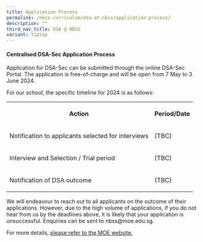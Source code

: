 ```yaml
---
title: Application Process
permalink: /nbss-curriculum/dsa-at-nbss/application-process/
description: ""
third_nav_title: DSA @ NBSS
variant: tiptap
---
```

<h4>Centralised DSA-Sec Application Process</h4>
<p>Application for DSA-Sec can be submitted through the online DSA-Sec Portal.
The application is free-of-charge and will be open from 7 May to 3 June
2024.</p>
<p>For our school, the specific timeline for 2024 is as follows:</p>
<table style="minWidth: 50px">
<colgroup>
<col>
<col>
</colgroup>
<tbody>
<tr>
<th rowspan="1" colspan="1">
<p>Action</p>
</th>
<th rowspan="1" colspan="1">
<p>Period/Date</p>
</th>
</tr>
<tr>
<td rowspan="1" colspan="1">
<p>Notification to applicants selected for interviews</p>
</td>
<td rowspan="1" colspan="1">
<p>(TBC)</p>
</td>
</tr>
<tr>
<td rowspan="1" colspan="1">
<p>Interview and Selection / Trial period</p>
</td>
<td rowspan="1" colspan="1">
<p>(TBC)</p>
</td>
</tr>
<tr>
<td rowspan="1" colspan="1">
<p>Notification of DSA outcome</p>
</td>
<td rowspan="1" colspan="1">
<p>(TBC)</p>
</td>
</tr>
</tbody>
</table>
<p>We will endeavour to reach out to all applicants on the outcome of their
applications. However, due to the high volume of applications, if you do
not hear from us by the deadlines above, it is likely that your application
is unsuccessful. Enquiries can be sent to nbss@moe.edu.sg.</p>
<p>For more details, <a href="http://www.moe.gov.sg/dsa-sec" rel="noopener noreferrer nofollow" target="_blank">please refer to the MOE website.</a>
</p>
